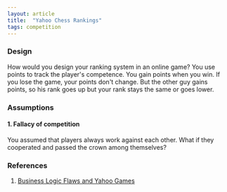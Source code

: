 ```yaml
---
layout: article
title:  "Yahoo Chess Rankings"
tags: competition
---
```


### Design

How would you design your ranking system in an online game? You use points to track the player's competence. You gain points when you win. If you lose the game, your points don't change. But the other guy gains points, so his rank goes up but your rank stays the same or goes lower.

### Assumptions

#### 1. Fallacy of competition

You assumed that players always work against each other. What if they cooperated and passed the crown among themselves?

### References

1. [Business Logic Flaws and Yahoo Games](https://blog.jeremiahgrossman.com/2006/12/business-logic-flaws.html)
